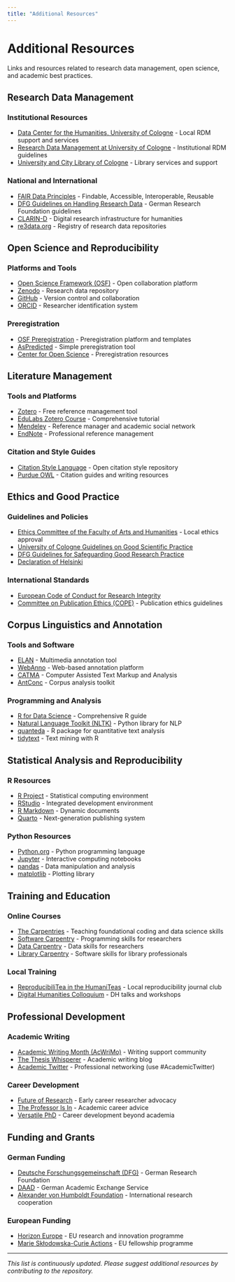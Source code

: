 ```yaml
---
title: "Additional Resources"
---
```

# Additional Resources

Links and resources related to research data management, open science, and academic best practices.

## Research Data Management

### Institutional Resources
- [Data Center for the Humanities, University of Cologne](https://dch.phil-fak.uni-koeln.de/) - Local RDM support and services
- [Research Data Management at University of Cologne](https://fdm.uni-koeln.de/) - Institutional RDM guidelines
- [University and City Library of Cologne](https://ub.uni-koeln.de/) - Library services and support

### National and International
- [FAIR Data Principles](https://www.go-fair.org/fair-principles/) - Findable, Accessible, Interoperable, Reusable
- [DFG Guidelines on Handling Research Data](https://www.dfg.de/en/research_funding/principles_dfg_funding/research_data/) - German Research Foundation guidelines
- [CLARIN-D](https://www.clarin-d.net/) - Digital research infrastructure for humanities
- [re3data.org](https://www.re3data.org/) - Registry of research data repositories

## Open Science and Reproducibility

### Platforms and Tools
- [Open Science Framework (OSF)](https://osf.io/) - Open collaboration platform
- [Zenodo](https://zenodo.org/) - Research data repository
- [GitHub](https://github.com/) - Version control and collaboration
- [ORCID](https://orcid.org/) - Researcher identification system

### Preregistration
- [OSF Preregistration](https://osf.io/prereg/) - Preregistration platform and templates
- [AsPredicted](https://aspredicted.org/) - Simple preregistration tool
- [Center for Open Science](https://www.cos.io/initiatives/prereg) - Preregistration resources

## Literature Management

### Tools and Platforms
- [Zotero](https://www.zotero.org/) - Free reference management tool
- [EduLabs Zotero Course](https://www.edulabs.uni-koeln.de/ilias.php?baseClass=ilrepositorygui&ref_id=30037) - Comprehensive tutorial
- [Mendeley](https://www.mendeley.com/) - Reference manager and academic social network
- [EndNote](https://endnote.com/) - Professional reference management

### Citation and Style Guides
- [Citation Style Language](https://citationstyles.org/) - Open citation style repository
- [Purdue OWL](https://owl.purdue.edu/owl/research_and_citation/index.html) - Citation guides and writing resources

## Ethics and Good Practice

### Guidelines and Policies
- [Ethics Committee of the Faculty of Arts and Humanities](https://phil-fak.uni-koeln.de/forschung/ethikkommission) - Local ethics approval
- [University of Cologne Guidelines on Good Scientific Practice](https://verwaltung.uni-koeln.de/stabsstelle03.1/content/good_scientific_practice/index_eng.html)
- [DFG Guidelines for Safeguarding Good Research Practice](https://www.dfg.de/en/research_funding/principles_dfg_funding/good_scientific_practice/)
- [Declaration of Helsinki](https://www.wma.net/policies-post/wma-declaration-of-helsinki-ethical-principles-for-medical-research-involving-human-subjects/)

### International Standards
- [European Code of Conduct for Research Integrity](https://www.allea.org/wp-content/uploads/2017/05/ALLEA-European-Code-of-Conduct-for-Research-Integrity-2017.pdf)
- [Committee on Publication Ethics (COPE)](https://publicationethics.org/) - Publication ethics guidelines

## Corpus Linguistics and Annotation

### Tools and Software
- [ELAN](https://archive.mpi.nl/tla/elan) - Multimedia annotation tool
- [WebAnno](https://webanno.github.io/webanno/) - Web-based annotation platform
- [CATMA](https://catma.de/) - Computer Assisted Text Markup and Analysis
- [AntConc](https://www.laurenceanthony.net/software/antconc/) - Corpus analysis toolkit

### Programming and Analysis
- [R for Data Science](https://r4ds.had.co.nz/) - Comprehensive R guide
- [Natural Language Toolkit (NLTK)](https://www.nltk.org/) - Python library for NLP
- [quanteda](https://quanteda.io/) - R package for quantitative text analysis
- [tidytext](https://www.tidytextmining.com/) - Text mining with R

## Statistical Analysis and Reproducibility

### R Resources
- [R Project](https://www.r-project.org/) - Statistical computing environment
- [RStudio](https://www.rstudio.com/) - Integrated development environment
- [R Markdown](https://rmarkdown.rstudio.com/) - Dynamic documents
- [Quarto](https://quarto.org/) - Next-generation publishing system

### Python Resources
- [Python.org](https://www.python.org/) - Python programming language
- [Jupyter](https://jupyter.org/) - Interactive computing notebooks
- [pandas](https://pandas.pydata.org/) - Data manipulation and analysis
- [matplotlib](https://matplotlib.org/) - Plotting library

## Training and Education

### Online Courses
- [The Carpentries](https://carpentries.org/) - Teaching foundational coding and data science skills
- [Software Carpentry](https://software-carpentry.org/) - Programming skills for researchers
- [Data Carpentry](https://datacarpentry.org/) - Data skills for researchers
- [Library Carpentry](https://librarycarpentry.org/) - Software skills for library professionals

### Local Training
- [ReproducibiliTea in the HumaniTeas](https://ub.uni-koeln.de/en/courses-consultations/specials/reproducibilitea-in-the-humaniteas) - Local reproducibility journal club
- [Digital Humanities Colloquium](https://lehre.idh.uni-koeln.de/lehrveranstaltungen/sommersemester-2025/digital-humanities-cologne/) - DH talks and workshops

## Professional Development

### Academic Writing
- [Academic Writing Month (AcWriMo)](https://academicwritingmonth.org/) - Writing support community
- [The Thesis Whisperer](https://thesiswhisperer.com/) - Academic writing blog
- [Academic Twitter](https://twitter.com/) - Professional networking (use #AcademicTwitter)

### Career Development
- [Future of Research](https://futureofresearch.org/) - Early career researcher advocacy
- [The Professor Is In](https://theprofessorisin.com/) - Academic career advice
- [Versatile PhD](https://versatilephd.com/) - Career development beyond academia

## Funding and Grants

### German Funding
- [Deutsche Forschungsgemeinschaft (DFG)](https://www.dfg.de/en/) - German Research Foundation
- [DAAD](https://www.daad.de/en/) - German Academic Exchange Service
- [Alexander von Humboldt Foundation](https://www.humboldt-foundation.de/en/) - International research cooperation

### European Funding
- [Horizon Europe](https://ec.europa.eu/info/research-and-innovation/funding/funding-opportunities/funding-programmes-and-open-calls/horizon-europe_en) - EU research and innovation programme
- [Marie Skłodowska-Curie Actions](https://ec.europa.eu/research/mariecurieactions/) - EU fellowship programme

---

*This list is continuously updated. Please suggest additional resources by contributing to the repository.*
